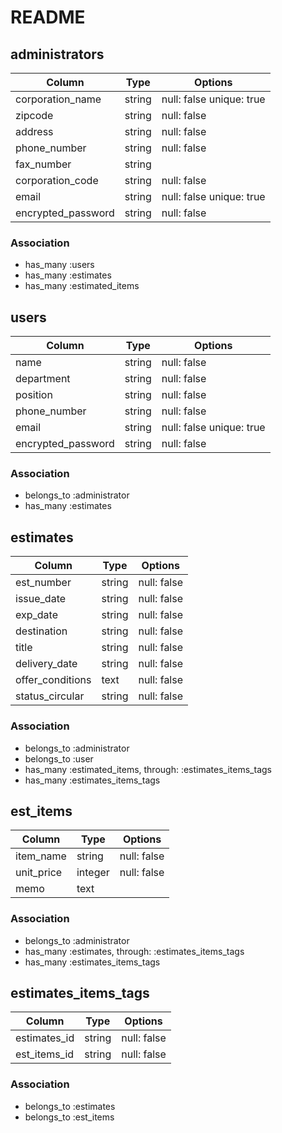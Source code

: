 # README

## administrators
| Column             | Type   | Options                  |
| ------------------ | ------ | ------------------------ |
| corporation_name   | string | null: false unique: true |
| zipcode            | string | null: false              |
| address            | string | null: false              |
| phone_number       | string | null: false              |
| fax_number         | string |                          |
| corporation_code   | string | null: false              |
| email              | string | null: false unique: true |
| encrypted_password | string | null: false              |

### Association
- has_many :users
- has_many :estimates
- has_many :estimated_items


## users
| Column              | Type   | Options                  |
| ------------------- | ------ | ------------------------ |
| name                | string | null: false              |
| department          | string | null: false              |
| position            | string | null: false              |
| phone_number        | string | null: false              |
| email               | string | null: false unique: true |
| encrypted_password  | string | null: false              |

### Association
- belongs_to :administrator
- has_many :estimates


## estimates
| Column           | Type   | Options     |
| ---------------- | ------ | ----------- |
| est_number       | string | null: false |
| issue_date       | string | null: false |
| exp_date         | string | null: false |
| destination      | string | null: false |
| title            | string | null: false |
| delivery_date    | string | null: false |
| offer_conditions | text   | null: false |
| status_circular  | string | null: false |

### Association
- belongs_to :administrator
- belongs_to :user
- has_many :estimated_items, through: :estimates_items_tags
- has_many :estimates_items_tags


## est_items
| Column     | Type    | Options     |
| ---------- | ------- | ----------- |
| item_name  | string  | null: false |
| unit_price | integer | null: false |
| memo       | text    |             |

### Association
- belongs_to :administrator
- has_many :estimates, through: :estimates_items_tags
- has_many :estimates_items_tags


## estimates_items_tags

| Column       | Type   | Options     |
| ------------ | ------ | ----------- |
| estimates_id | string | null: false |
| est_items_id | string | null: false |

### Association
- belongs_to :estimates
- belongs_to :est_items